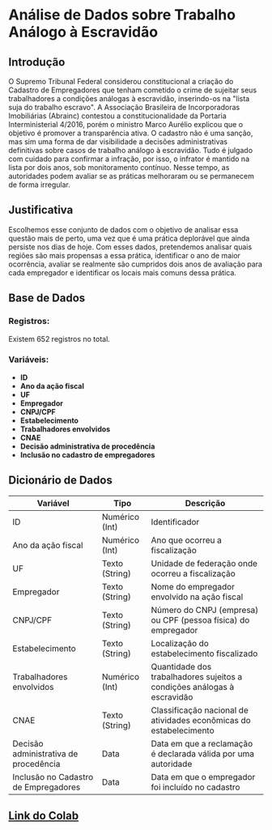 # Análise de Dados sobre Trabalho Análogo à Escravidão

## Introdução

O Supremo Tribunal Federal considerou constitucional a criação do Cadastro de Empregadores que tenham cometido o crime de sujeitar seus trabalhadores a condições análogas à escravidão, inserindo-os na "lista suja do trabalho escravo". A Associação Brasileira de Incorporadoras Imobiliárias (Abrainc) contestou a constitucionalidade da Portaria Interministerial 4/2016, porém o ministro Marco Aurélio explicou que o objetivo é promover a transparência ativa. O cadastro não é uma sanção, mas sim uma forma de dar visibilidade a decisões administrativas definitivas sobre casos de trabalho análogo à escravidão. Tudo é julgado com cuidado para confirmar a infração, por isso, o infrator é mantido na lista por dois anos, sob monitoramento contínuo. Nesse tempo, as autoridades podem avaliar se as práticas melhoraram ou se permanecem de forma irregular.

## Justificativa

Escolhemos esse conjunto de dados com o objetivo de analisar essa questão mais de perto, uma vez que é uma prática deplorável que ainda persiste nos dias de hoje. Com esses dados, pretendemos analisar quais regiões são mais propensas a essa prática, identificar o ano de maior ocorrência, avaliar se realmente são cumpridos dois anos de avaliação para cada empregador e identificar os locais mais comuns dessa prática.

## Base de Dados

### Registros:

Existem 652 registros no total.

### Variáveis:

- **ID**
- **Ano da ação fiscal**
- **UF**
- **Empregador**
- **CNPJ/CPF**
- **Estabelecimento**
- **Trabalhadores envolvidos**
- **CNAE**
- **Decisão administrativa de procedência**
- **Inclusão no cadastro de empregadores**
  
## Dicionário de Dados

| Variável                         | Tipo            | Descrição                                                                                   |
|----------------------------------|-----------------|---------------------------------------------------------------------------------------------|
| ID                               | Numérico (Int)  | Identificador                                                                               |
| Ano da ação fiscal               | Numérico (Int)  | Ano que ocorreu a fiscalização                                                              |
| UF                               | Texto (String)  | Unidade de federação onde ocorreu a fiscalização                                            |
| Empregador                       | Texto (String)  | Nome do empregador envolvido na ação fiscal                                                 |
| CNPJ/CPF                         | Texto (String)  | Número do CNPJ (empresa) ou CPF (pessoa física) do empregador                               |
| Estabelecimento                  | Texto (String)  | Localização do estabelecimento fiscalizado                                                  |
| Trabalhadores envolvidos         | Numérico (Int)  | Quantidade dos trabalhadores sujeitos a condições análogas à escravidão                     |
| CNAE                             | Texto (String)  | Classificação nacional de atividades econômicas do estabelecimento                          |
| Decisão administrativa de procedência | Data       | Data em que a reclamação é declarada válida por uma autoridade                              |
| Inclusão no Cadastro de Empregadores | Data        | Data em que o empregador foi incluído no cadastro                                           |

[Link do Colab](https://colab.research.google.com/drive/1izri3nfewj4quABB6H948k9azWAN-Nct?usp=sharing)
---



